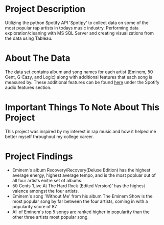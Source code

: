 # Project Description
Utilizing the python Spotify API 'Spotipy' to collect data on some of the most popular rap artists in todays music industry. Performing data exploration/cleaning with MS SQL Server and creating visualizations from the data using Tableau.

# About The Data
The data set contains album and song names for each artist (Eminem, 50 Cent, G-Eazy, and Logic) along with additional features that each song is measured by. These additional features can be found [here](https://towardsdatascience.com/what-makes-a-song-likeable-dbfdb7abe404) under the Spotify audio features section.

# Important Things To Note About This Project 
This project was inspired by my interest in rap music and how it helped me better myself throughout my college career. 

# Project Findings
  - Eminem's album Recovery/Recovery(Deluxe Edition) has the highest average energy, highest average tempo, and is the most popluar out of all four artists enitre set of albums. 
  - 50 Cents 'Live At The Hard Rock (Edited Version)' has the highest valence amongst the four artists.
  - Eminem's song 'Without Me' from his album The Eminem Show is the most popular song by far between the four artists, coming in with a popularity score of 87.
  - All of Eminem's top 5 songs are ranked higher in popularity than the other three artists most popular song. 
